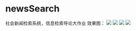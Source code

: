 # newsSearch
社会新闻检索系统，信息检索导论大作业
效果图：
![](https://github.com/zhenzhencai/newsSearch/blob/master/xgIMG/001.png)
![](https://github.com/zhenzhencai/newsSearch/blob/master/xgIMG/002.png)
![](https://github.com/zhenzhencai/newsSearch/blob/master/xgIMG/003.png)
![](https://github.com/zhenzhencai/newsSearch/blob/master/xgIMG/004.png)
